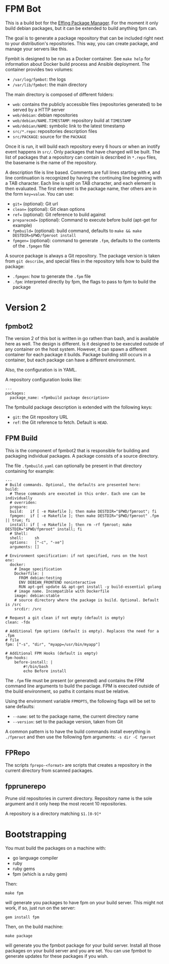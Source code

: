 FPM Bot
=======

This is a build bot for the [Effing Package Manager](http://github.com/jordansissel/fpm). For the moment it only build debian packages, but it can be extended to build anything fpm can.

The goal is to generate a package repository that can be included right next to your distribution's repositories. This way, you can create package, and manage your servers like this.

Fpmbit is designed to be run as a Docker container. See `make help` for information about Docker build process and Ansible deployment. The container provides two volumes:

- `/var/log/fpmbot`: the logs
- `/var/lib/fpmbot`: the main directory

The main directory is composed of different folders:

- `web`: contains the publicly accessible files (repositories generated) to be served by a HTTP server
- `web/debian`: debian repositories
- `web/debian/NAME.TIMESTAMP`: repository build at `TIMESTAMP`
- `web/debian/NAME`: symbolic link to the latest timestamp
- `src/*.repo`: repositories description files
- `src/PACKAGE`: source for the `PACKAGE`

Once it is run, it will build each repository every 6 hours or when an inotify event happens in `src/`. Only packages that have changed will be built. The list of packages that a repository can contain is described in `*.repo` files, the basename is the name of the repository.

A description file is line based. Comments are full lines starting with `#`, and line continuation is recognized by having the continuing line beginning with a TAB character. Each line is split on TAB character, and each element is then evaluated. The first element is the package name, ther others are in the form `key=value`. You can use:

- `git=` (optional): Git url
- `clean=` (optional): Git clean options
- `ref=` (optional): Git reference to build against
- `preparecmd=` (optional): Command to execute before build (apt-get for example)
- `fpmbuild=` (optional): build command, defaults to `make && make DESTDIR=$PWD/fpmroot install`
- `fpmgen=` (optional): command to generate `.fpm`, defaults to the contents of the `.fpmgen` file

A source package is always a Git repository. The package version is taken from `git describe`, and special files in the repository tells how to build the package:

- `.fpmgen`: how to generate the `.fpm` file
- `.fpm`: interpreted directly by fpm, the flags to pass to fpm to build the package

Version 2
=========

fpmbot2
-------

The version 2 of this bot is written in go rathen than bash, and is available
here as well. The design is different. Is it designed to be executed outside of
any container on the host system. However, it can spawn a different container
for each package it builds. Package building still occurs in a container, but
each package can have a different environment.

Also, the configuration is in YAML.

A repository configuration looks like:

    --- 
    packages:
      package_name: <fpmbuild package description>

The fpmbuild package description is extended with the following keys:

- `git`: the Git repository URL
- `ref`: the Git reference to fetch. Default is `HEAD`.

FPM Build
---------

This is the component of fpmbot2 that is responsible for building and packaging
individual packages. A package consists of a source directory.

The file `.fpmbuild.yaml` can optionally be present in that directory
containing for example:

    --- 
    # Build commands. Optional, the defaults are presented here:
    build:
      # These commands are executed in this order. Each one can be individually
      # overriden:
      prepare:
      build:   if [ -e Makefile ]; then make DESTDIR="$PWD/fpmroot"; fi
      fpmgen:  if [ -e Makefile ]; then make DESTDIR="$PWD/fpmroot" .fpm || true; fi
      install: if [ -e Makefile ]; then rm -rf fpmroot; make DESTDIR="$PWD/fpmroot" install; fi
      # Shell:
      shell:     sh
      options:   ["-c", "-xe"]
      arguments: []

    # Environment specification: if not specified, runs on the host
    env:
      docker:
        # Image specification
        Dockerfile: |
          FROM debian:testing
          ENV DEBIAN_FRONTEND noninteractive
          RUN apt-get update && apt-get install -y build-essential golang
        # image name. Incompatible with Dockerfile
        image: debian:stable
        # source directory where the package is build. Optional. Default is /src
        srcdir: /src

    # Request a git clean if not empty (default is empty)
    clean: -fdx

    # Additional fpm options (default is empty). Replaces the need for a .fpm
    # file
    fpm: ["-s", "dir", "myapp=/usr/bin/myapp"]

    # Additional FPM Hooks (default is empty)
    fpm-hooks:
        before-install: |
            #!/bin/bash
            echo Before install

The `.fpm` file must be present (or generated) and contains the FPM command line
arguments to build the paclage. FPM is executed outside of the build
environment, so paths it contains must be relative.

Using the environment variable `FPMOPTS`, the following flags will be set to
sane defaults:

- `--name`: set to the package name, the current directory name
- `--version`: set to the package version, taken from Git

A common pattern is to have the build commands install everything in `./fpmroot`
and then use the following fpm arguments: `-s dir -C fpmroot`

FPRepo
------

The scripts `fprepo-<format>` are scripts that creates a repository in the
current directory from scanned packages.

fpprunerepo
-----------

Prune old repositories in current directory. Repository name is the sole
argument and it only heep the most recent 10 repositories.

A repository is a directory matching `$1.[0-9]*`

Bootstrapping
=============

You must build the packages on a machine with:

- go language compiler
- ruby
- ruby gems
- fpm (which is a ruby gem)

Then:

    make fpm

will generate you packages to have fpm on your build server. This might not work, if so, just run on the server:

    gem install fpm

Then, on the build machine:

    make package

will generate you the fpmbot package for your build server. Install all those packages on your build server and you are set. You can use fpmbot to generate updates for these packages if you wish.
